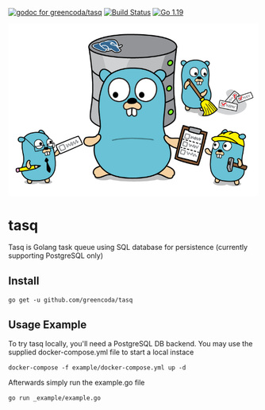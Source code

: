 [![godoc for greencoda/tasq][godoc-badge]][godoc-url]
[![Build Status][actions-badge]][actions-url]
[![Go 1.19](https://img.shields.io/badge/Go-1.19-%2300ADD8?logo=go)](https://golang.org/doc/go1.19)

<p align="center"><img src=".github/splash_image.png" width="800"></p>

# tasq

Tasq is Golang task queue using SQL database for persistence (currently supporting PostgreSQL only)

## Install

```shell
go get -u github.com/greencoda/tasq
```

## Usage Example

To try tasq locally, you'll need a PostgreSQL DB backend. You may use the supplied docker-compose.yml file to start a local instace
```shell
docker-compose -f example/docker-compose.yml up -d
```

Afterwards simply run the example.go file
```shell
go run _example/example.go
```

[goversion-badge]: https://img.shields.io/badge/Go-1.19-%2300ADD8?logo=go
[goversion-url]: https://golang.org/doc/go1.19
[godoc-badge]: https://pkg.go.dev/badge/github.com/greencoda/tasq
[godoc-url]: https://pkg.go.dev/github.com/greencoda/tasq
[actions-badge]: https://github.com/greencoda/tasq/actions/workflows/test.yml/badge.svg
[actions-url]: https://github.com/greencoda/tasq/actions/workflows/test.yml